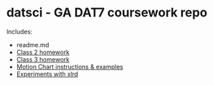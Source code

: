 # datsci - GA DAT7 coursework repo

Includes:

* readme.md
* [Class 2 homework](../master/class2/homework.md)
* [Class 3 homework](../master/class3/chipotle_homework.py)
* [Motion Chart instructions & examples](../master/motionchart/)
* [Experiments with xlrd](../master/read_write_excel)
